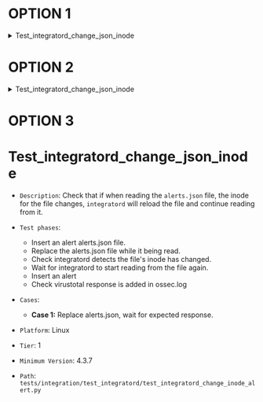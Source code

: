 # OPTION 1

<details><summary>Test_integratord_change_json_inode</summary>

<p>

* `Description`: Check that if when reading the `alerts.json` file, the inode for the file changes, `integratord` will reload the file and continue reading from it.
* `Test phases`:
   * Insert an alert alerts.json file.
   * Replace the alerts.json file while it being read.
   * Check integratord detects the file's inode has changed.
   * Wait for integratord to start reading from the file again.
   * Insert an alert
   * Check virustotal response is added in ossec.log
      
* `Cases`:  
  * **Case 1:** Replace alerts.json, wait for expected response.

* `Platform`: Linux
* `Tier`: 1
* `Minimum Version`: 4.3.7
* `Path`: `tests/integration/test_integratord/test_integratord_change_inode_alert.py`


</p>

</details>

# OPTION 2

<details><summary>Test_integratord_change_json_inode</summary>

<p>

  <table>
    <tr>
      <th>Description</th>
      <td>Check that if when reading the `alerts.json` file, the inode for the file changes, `integratord` will reload the file and continue reading from it.</td>
    </tr>
    <tr>
      <th>Test phases</th>
      <td><ul> <li>Insert an alert alerts.json file.</li>
               <li>Replace the alerts.json file while it being read.</li>
               <li>Check integratord detects the file's inode has changed.</li>
               <li>Wait for integratord to start reading from the file again.</li>
               <li>Insert an alert.</li>
               <li>Check virustotal response is added in ossec.log</li>
      </ul></td>
    </tr>
    <tr>
      <th>Cases</th>
      <td><ul><li>Case 1: Replace alerts.json, wait for expected response.</li></ul></td>
    </tr>
    <tr>
      <th>Platform</th>
      <td>Linux</td>
    </tr>
    <tr>
      <th>Tier</th>
      <td>1</td>
    </tr>  
    <tr>
      <th>Minimum Version</th>
      <td>4.3.7</td>
    </tr> 
    <tr>
      <th>Path</th>
      <td><a href="https://github.com/wazuh/wazuh-qa/blob/4.3/tests/integration/test_integratord/test_integratord_change_inode_alert.py">test_integratord_change_inode_alert.py</a></td>
    </tr> 
  </table> 
</p>

</details>


# OPTION 3


# Test_integratord_change_json_inode

  * `Description`: Check that if when reading the `alerts.json` file, the inode for the file changes, `integratord` will reload the file and continue reading from it.
  * `Test phases`:
     * Insert an alert alerts.json file.
     * Replace the alerts.json file while it being read.
     * Check integratord detects the file's inode has changed.
     * Wait for integratord to start reading from the file again.
     * Insert an alert
     * Check virustotal response is added in ossec.log
        
  * `Cases`:  
    * **Case 1:** Replace alerts.json, wait for expected response.

  * `Platform`: Linux
  * `Tier`: 1
  * `Minimum Version`: 4.3.7
  * `Path`: `tests/integration/test_integratord/test_integratord_change_inode_alert.py`
